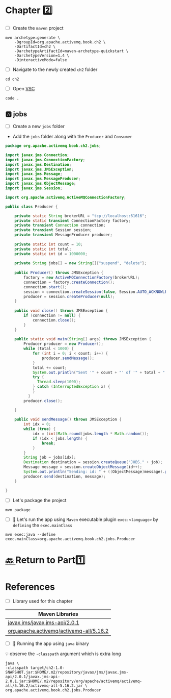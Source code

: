 # Chapter :two:

- [ ] Create the `maven` project

```
mvn archetype:generate \
    -DgroupId=org.apache.activemq.book.ch2 \
    -DartifactId=ch2 \
    -DarchetypeArtifactId=maven-archetype-quickstart \
    -DarchetypeVersion=1.4 \
    -DinteractiveMode=false
```

- [ ] Navigate to the newly created `ch2` folder

```
cd ch2
```

- [ ] Open [VSC](https://code.visualstudio.com)

```
code .
```

## :a: jobs

- [ ] Create a new `jobs` folder

* Add the `jobs` folder along with the `Producer` and `Consumer`

```java
package org.apache.activemq.book.ch2.jobs;

import javax.jms.Connection;
import javax.jms.ConnectionFactory;
import javax.jms.Destination;
import javax.jms.JMSException;
import javax.jms.Message;
import javax.jms.MessageProducer;
import javax.jms.ObjectMessage;
import javax.jms.Session;

import org.apache.activemq.ActiveMQConnectionFactory;

public class Producer {

    private static String brokerURL = "tcp://localhost:61616";
    private static transient ConnectionFactory factory;
    private transient Connection connection;
    private transient Session session;
    private transient MessageProducer producer;
    
    private static int count = 10;
    private static int total;
    private static int id = 1000000;
    
    private String jobs[] = new String[]{"suspend", "delete"};
    
    public Producer() throws JMSException {
    	factory = new ActiveMQConnectionFactory(brokerURL);
    	connection = factory.createConnection();
        connection.start();
        session = connection.createSession(false, Session.AUTO_ACKNOWLEDGE);
        producer = session.createProducer(null);
    }    
    
    public void close() throws JMSException {
        if (connection != null) {
            connection.close();
        }
    }    
    
	public static void main(String[] args) throws JMSException {
    	Producer producer = new Producer();
        while (total < 1000) {
            for (int i = 0; i < count; i++) {
                producer.sendMessage();
            }
            total += count;
            System.out.println("Sent '" + count + "' of '" + total + "' job messages");
            try {
              Thread.sleep(1000);
            } catch (InterruptedException x) {
            }
          }
        producer.close();

	}
	
    public void sendMessage() throws JMSException {
        int idx = 0;
        while (true) {
            idx = (int)Math.round(jobs.length * Math.random());
            if (idx < jobs.length) {
                break;
            }
        }
        String job = jobs[idx];
        Destination destination = session.createQueue("JOBS." + job);
        Message message = session.createObjectMessage(id++);
        System.out.println("Sending: id: " + ((ObjectMessage)message).getObject() + " on queue: " + destination);
        producer.send(destination, message);
    }	

}
```

- [ ] Let's package the project

```
mvn package
```

- [ ] :rocket: Let's run the app using `Maven` executable plugin `exec:<language>` by `defining` the `exec.mainClass` 

```
mvn exec:java --define exec.mainClass=org.apache.activemq.book.ch2.jobs.Producer
```


# [:back: ](..) Return to Part:one:

# References

- [ ] Library used for this chapter

| Maven Libraries                                                                                                       |
|-----------------------------------------------------------------------------------------------------------------------|
| [javax.jms/javax.jms-api/2.0.1](https://mvnrepository.com/artifact/javax.jms/javax.jms-api/2.0.1)                     |
| [org.apache.activemq/activemq-all/5.16.2](https://mvnrepository.com/artifact/org.apache.activemq/activemq-all/5.16.2) |

- [ ] :steam_locomotive: Running the app using `java` binary

:bulb: observe the `-classpath` argument which is extra long

```
java \
-classpath target/ch2-1.0-SNAPSHOT.jar:$HOME/.m2/repository/javax/jms/javax.jms-api/2.0.1/javax.jms-api-2.0.1.jar:$HOME/.m2/repository/org/apache/activemq/activemq-all/5.16.2/activemq-all-5.16.2.jar \
org.apache.activemq.book.ch2.jobs.Producer 
```

